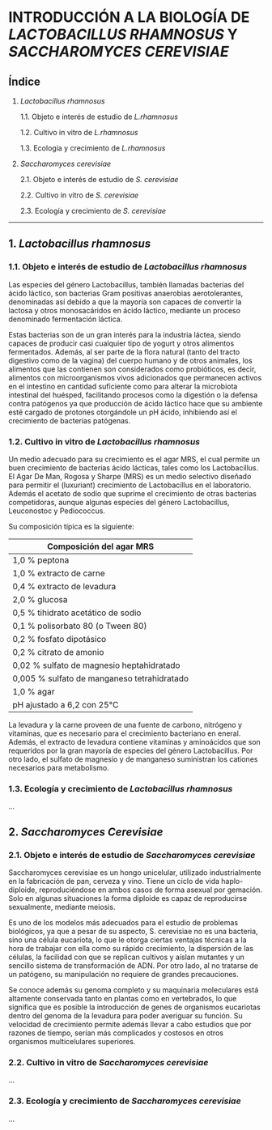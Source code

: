 # INTRODUCCIÓN A LA BIOLOGÍA DE *LACTOBACILLUS RHAMNOSUS* Y *SACCHAROMYCES CEREVISIAE*

## Índice
1. *Lactobacillus rhamnosus*

    1.1. Objeto e interés de estudio de *L.rhamnosus*

    1.2. Cultivo in vitro de *L.rhamnosus*

    1.3. Ecología y crecimiento de *L.rhamnosus*


2. *Saccharomyces cerevisiae*

    2.1. Objeto e interés de estudio de *S. cerevisiae*
    
    2.2. Cultivo in vitro de *S. cerevisiae*
    
    2.3. Ecología y crecimiento de *S. cerevisiae*

---------------------------------------------------------------

## **1. *Lactobacillus rhamnosus***

### **1.1. Objeto e interés de estudio de *Lactobacillus rhamnosus***

Las especies del género Lactobacillus, también llamadas bacterias del ácido láctico, son bacterias Gram positivas anaerobias aerotolerantes, denominadas así debido a que la mayoría son capaces de convertir la lactosa y otros monosacáridos en ácido láctico, mediante un proceso denominado fermentación láctica.

Estas bacterias son de un gran interés para la industria láctea, siendo capaces de producir casi cualquier tipo de yogurt y otros alimentos fermentados. Además, al ser parte de la flora natural (tanto del  tracto digestivo como de la vagina) del cuerpo humano y de otros animales, los alimentos que las contienen son considerados como probióticos, es decir, alimentos con microorganismos vivos adicionados que permanecen activos en el intestino en cantidad suficiente como para alterar la microbiota intestinal del huésped, facilitando procesos como la digestión o la defensa contra patógenos ya que producción de ácido láctico hace que su ambiente esté cargado de protones otorgándole un pH ácido, inhibiendo así el crecimiento de bacterias patógenas. 

### **1.2. Cultivo in vitro de *Lactobacillus rhamnosus***

Un medio adecuado para su crecimiento es el agar MRS, el cual permite un buen crecimiento de bacterias ácido lácticas, tales como los Lactobacillus. El Agar De Man, Rogosa y Sharpe (MRS) es un medio selectivo diseñado para permitir el (luxuriant) crecimiento de Lactobacillus en el laboratorio. Además el acetato de sodio que suprime el crecimiento de otras bacterias competidoras, aunque algunas especies del género  Lactobacillus, Leuconostoc y Pediococcus. 

Su composición típica es la siguiente:

Composición del agar MRS | 
------------ | 
1,0 % peptona |
1,0 % extracto de carne |
0,4 % extracto de levadura |
2,0 % glucosa |
0,5 % tihidrato acetático de sodio |
0,1 % polisorbato 80 (o Tween 80) |
0,2 % fosfato dipotásico |
0,2 % citrato de amonio |
0,02 % sulfato de magnesio heptahidratado |
0,005 % sulfato de manganeso tetrahidratado |
1,0 % agar |
pH ajustado a 6,2 con 25°C |

La levadura y la carne proveen de una fuente de carbono, nitrógeno y vitaminas, que es necesario para el crecimiento bacteriano en eneral. Además, el extracto de levadura contiene vitaminas y aminoácidos que son requeridos por la gran mayoría de especies del género Lactobacillus. Por otro lado, el sulfato de magnesio y de manganeso suministran los cationes necesarios para metabolismo. 

### **1.3. Ecología y crecimiento de *Lactobacillus rhamnosus***
...
## **2. *Saccharomyces Cerevisiae***

### **2.1. Objeto e interés de estudio de *Saccharomyces cerevisiae***

Saccharomyces cerevisiae es un hongo unicelular, utilizado industrialmente en la fabricación de pan, cerveza y vino. Tiene un ciclo de vida haplo-diploide, reproduciéndose en ambos casos de forma asexual por gemación. Solo en algunas situaciones la forma diploide es  capaz de reproducirse sexualmente, mediante meiosis.

Es uno de los modelos más adecuados para el estudio de problemas biológicos, ya que a pesar de su aspecto, S. cerevisiae no es una bacteria, sino una célula eucariota, lo que le otorga ciertas ventajas técnicas a la hora de trabajar con ella como su rápido crecimiento, la dispersión de las células, la facilidad con que se replican cultivos y aíslan mutantes y un sencillo sistema de transformación de ADN. Por otro lado, al no tratarse de un patógeno, su manipulación no requiere de grandes precauciones.

Se conoce además su genoma completo y su maquinaria moleculares está altamente conservada tanto en plantas como en vertebrados, lo que significa que es posible la introducción de genes de organismos eucariotas dentro del genoma de la levadura para poder averiguar su función. Su velocidad de crecimiento permite además llevar a cabo estudios que por razones de tiempo, serían más complicados y costosos en otros organismos multicelulares superiores.

### **2.2. Cultivo in vitro de *Saccharomyces cerevisiae***
...
### **2.3. Ecología y crecimiento de *Saccharomyces cerevisiae***
...
